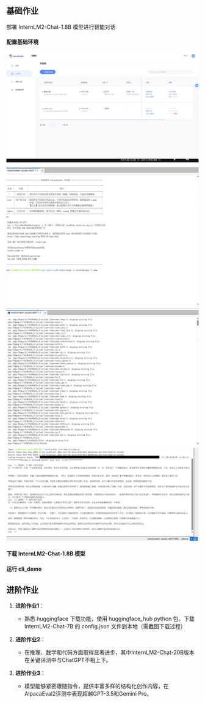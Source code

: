 ## 基础作业 
部署 InternLM2-Chat-1.8B 模型进行智能对话
#### 配置基础环境
![image](https://github.com/wwtao08/note_2/blob/main/%E5%9B%BE%E7%89%871.png?raw=true)
![image](https://github.com/wwtao08/note_2/blob/main/%E5%9B%BE%E7%89%872.png)
![image](https://github.com/wwtao08/note_2/blob/main/%E5%9B%BE%E7%89%873.png)
![image](https://github.com/wwtao08/note_2/blob/main/%E5%9B%BE%E7%89%874.png)
#### 下载 InternLM2-Chat-1.8B 模型
#### 运行 cli_demo
## 进阶作业 
1. **进阶作业1**：  
   - 熟悉 huggingface 下载功能，使用 huggingface_hub python 包，下载 InternLM2-Chat-7B 的 config.json 文件到本地（需截图下载过程）  
  
2. **进阶作业2**：  
   - 在推理、数学和代码方面取得显著进步，其中InternLM2-Chat-20B版本在关键评测中与ChatGPT不相上下。  
  
3. **进阶作业3**：  
   - 模型能够紧密跟随指令，提供丰富多样的结构化创作内容，在AlpacaEval2评测中表现超越GPT-3.5和Gemini Pro。 
